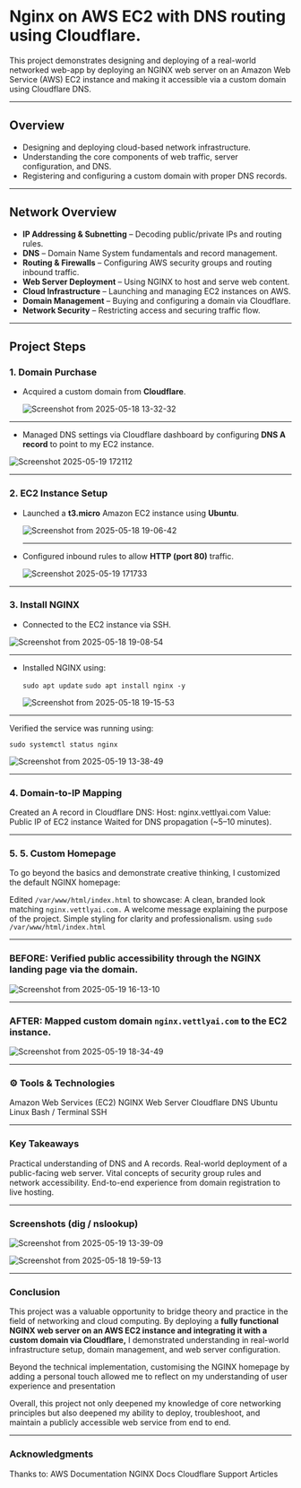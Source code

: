 # Nginx on AWS EC2 with DNS routing using Cloudflare.


This project demonstrates designing and deploying of a real-world networked web-app by deploying an NGINX web server on an Amazon Web Service (AWS) EC2 instance and making it accessible via a custom domain using Cloudflare DNS.

---

## Overview

- Designing and deploying cloud-based network infrastructure.
- Understanding the core components of web traffic, server configuration, and DNS.
- Registering and configuring a custom domain with proper DNS records.

---

## Network Overview

- **IP Addressing & Subnetting** – Decoding public/private IPs and routing rules.
- **DNS** – Domain Name System fundamentals and record management.
- **Routing & Firewalls** – Configuring AWS security groups and routing inbound traffic.
- **Web Server Deployment** – Using NGINX to host and serve web content.
- **Cloud Infrastructure** – Launching and managing EC2 instances on AWS.
- **Domain Management** – Buying and configuring a domain via Cloudflare.
- **Network Security** – Restricting access and securing traffic flow.

---

## Project Steps

### 1. Domain Purchase
- Acquired a custom domain from **Cloudflare**.

  ![Screenshot from 2025-05-18 13-32-32](https://github.com/user-attachments/assets/9364f4d3-265d-48b4-8ac1-02de61b3a342)

---

- Managed DNS settings via Cloudflare dashboard by configuring **DNS A record** to point to my EC2 instance.

![Screenshot 2025-05-19 172112](https://github.com/user-attachments/assets/5ca4e8b0-f715-45e9-86a3-0e7a10173f42)

---

### 2. EC2 Instance Setup
- Launched a **t3.micro** Amazon EC2 instance using **Ubuntu**.

  ![Screenshot from 2025-05-18 19-06-42](https://github.com/user-attachments/assets/ddcb7b67-1628-4271-aa1f-bceae607ae9d)

  ---

- Configured inbound rules to allow **HTTP (port 80)** traffic.

  ![Screenshot 2025-05-19 171733](https://github.com/user-attachments/assets/96e797ca-b42c-41f2-9e50-98fd130406f6)

---

### 3. Install NGINX
- Connected to the EC2 instance via SSH.

![Screenshot from 2025-05-18 19-08-54](https://github.com/user-attachments/assets/68097f4b-48a0-4327-8ec5-45223023a209)

---

- Installed NGINX using:
  
  `sudo apt update`
  `sudo apt install nginx -y`
  

  ![Screenshot from 2025-05-18 19-15-53](https://github.com/user-attachments/assets/521e7ec5-e32b-482c-b27e-c8f906404c64)

---

Verified the service was running using:

`sudo systemctl status nginx`


![Screenshot from 2025-05-19 13-38-49](https://github.com/user-attachments/assets/e8e54e69-d47e-48f9-9403-d6b63526d652)


---

### 4. Domain-to-IP Mapping
Created an A record in Cloudflare DNS:
Host: nginx.vettlyai.com
Value: Public IP of EC2 instance
Waited for DNS propagation (~5–10 minutes).


---

### 5. 5. Custom Homepage 

To go beyond the basics and demonstrate creative thinking, I customized the default NGINX homepage:

Edited `/var/www/html/index.html` to showcase:
A clean, branded look matching `nginx.vettlyai.com.`
A welcome message explaining the purpose of the project.
Simple styling for clarity and professionalism.
using `sudo /var/www/html/index.html`

---

### BEFORE: Verified public accessibility through the NGINX landing page via the domain.

![Screenshot from 2025-05-19 16-13-10](https://github.com/user-attachments/assets/cb8282c9-3cae-4314-a57d-0bababa1962c)

---

### AFTER: Mapped custom domain `nginx.vettlyai.com` to the EC2 instance. 

![Screenshot from 2025-05-19 18-34-49](https://github.com/user-attachments/assets/e552d8d7-38f8-4b56-9a9b-4db5a003ceb5)


---

### ⚙️ Tools & Technologies

Amazon Web Services (EC2)
NGINX Web Server
Cloudflare DNS
Ubuntu Linux
Bash / Terminal
SSH

---

### Key Takeaways
Practical understanding of DNS and A records.
Real-world deployment of a public-facing web server.
Vital concepts of security group rules and network accessibility.
End-to-end experience from domain registration to live hosting.

---
### Screenshots (dig / nslookup)


![Screenshot from 2025-05-19 13-39-09](https://github.com/user-attachments/assets/458e80aa-4540-4131-925a-29f58f89f84d)

![Screenshot from 2025-05-18 19-59-13](https://github.com/user-attachments/assets/6e35ff24-a75e-42ab-a748-0d8579492ffd)


---

### Conclusion
This project was a valuable opportunity to bridge theory and practice in the field of networking and cloud computing. By deploying a **fully functional NGINX web server on an AWS EC2 instance and integrating it with a custom domain via Cloudflare,** I demonstrated understanding in real-world infrastructure setup, domain management, and web server configuration.

Beyond the technical implementation, customising the NGINX homepage by adding a personal touch allowed me to reflect on my understanding of user experience and presentation 

Overall, this project not only deepened my knowledge of core networking principles but also deepened my ability to deploy, troubleshoot, and maintain a publicly accessible web service from end to end.

---

### Acknowledgments

Thanks to:
AWS Documentation
NGINX Docs
Cloudflare Support Articles

